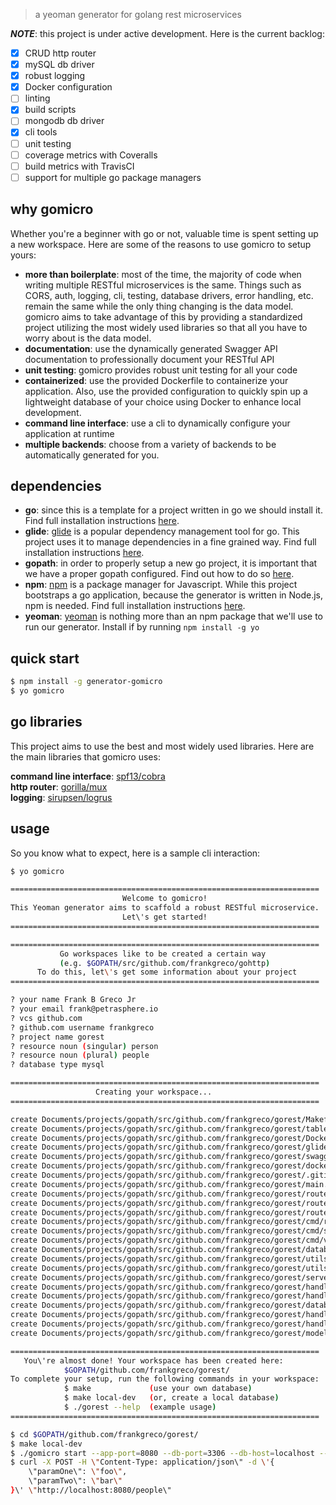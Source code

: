 > a yeoman generator for golang rest microservices

__*NOTE*__: this project is under active development. Here is the current backlog:
- [x] CRUD http router
- [x] mySQL db driver
- [x] robust logging
- [x] Docker configuration
- [ ] linting
- [x] build scripts
- [ ] mongodb db driver
- [x] cli tools
- [ ] unit testing
- [ ] coverage metrics with Coveralls
- [ ] build metrics with TravisCI
- [ ] support for multiple go package managers

## why gomicro
Whether you're a beginner with go or not, valuable time is spent setting up a new workspace. Here are some of the reasons to use gomicro to setup yours:

* **more than boilerplate**: most of the time, the majority of code when writing multiple RESTful microservices is the same. Things such as CORS, auth, logging, cli, testing, database drivers, error handling, etc. remain the same while the only thing changing is the data model. gomicro aims to take advantage of this by providing a standardized project utilizing the most widely used libraries so that all you have to worry about is the data model.  
* **documentation**: use the dynamically generated Swagger API documentation to professionally document your RESTful API   
* **unit testing**: gomicro provides robust unit testing for all your code   
* **containerized**: use the provided Dockerfile to containerize your application. Also, use the provided configuration to quickly spin up a lightweight database of your choice using Docker to enhance local development.   
* **command line interface**: use a cli to dynamically configure your application at runtime  
* **multiple backends**: choose from a variety of backends to be automatically generated for you.

## dependencies
* **go**: since this is a template for a project written in go we should install it. Find full installation instructions [here](https://golang.org/doc/install).
* **glide**: [glide](https://glide.sh) is a popular dependency management tool for go. This project uses it to manage dependencies in a fine grained way. Find full installation instructions [here](https://glide.sh).
* **gopath**: in order to properly setup a new go project, it is important that we have a proper gopath configured. Find out how to do so [here](https://golang.org/doc/code.html#GOPATH).
* **npm**: [npm](https://www.npmjs.com) is a package manager for Javascript. While this project bootstraps a go application, because the generator is written in Node.js, npm is needed. Find full installation instructions [here](http://blog.npmjs.org/post/85484771375/how-to-install-npm).
* **yeoman**: [yeoman](http://yeoman.io) is nothing more than an npm package that we'll use to run our generator. Install if by running `npm install -g yo`

## quick start

```sh
$ npm install -g generator-gomicro
$ yo gomicro
```

## go libraries
This project aims to use the best and most widely used libraries. Here are the main libraries that gomicro uses:

**command line interface**: [spf13/cobra](https://github.com/spf13/cobra)  
**http router**: [gorilla/mux](https://github.com/gorilla/mux)  
**logging**: [sirupsen/logrus](https://github.com/sirupsen/logrus)  

## usage
So you know what to expect, here is a sample cli interaction:

```sh
$ yo gomicro

=====================================================================
                         Welcome to gomicro!
This Yeoman generator aims to scaffold a robust RESTful microservice.
                         Let\'s get started!
=====================================================================

=====================================================================
           Go workspaces like to be created a certain way
           (e.g. $GOPATH/src/github.com/frankgreco/gohttp)
      To do this, let\'s get some information about your project
=====================================================================

? your name Frank B Greco Jr
? your email frank@petrasphere.io
? vcs github.com
? github.com username frankgreco
? project name gorest
? resource noun (singular) person
? resource noun (plural) people
? database type mysql

=====================================================================
                   Creating your workspace...
=====================================================================

create Documents/projects/gopath/src/github.com/frankgreco/gorest/Makefile
create Documents/projects/gopath/src/github.com/frankgreco/gorest/table.sql
create Documents/projects/gopath/src/github.com/frankgreco/gorest/Dockerfile
create Documents/projects/gopath/src/github.com/frankgreco/gorest/glide.yaml
create Documents/projects/gopath/src/github.com/frankgreco/gorest/swagger.json
create Documents/projects/gopath/src/github.com/frankgreco/gorest/docker-compose.yaml
create Documents/projects/gopath/src/github.com/frankgreco/gorest/.gitignore
create Documents/projects/gopath/src/github.com/frankgreco/gorest/main.go
create Documents/projects/gopath/src/github.com/frankgreco/gorest/route/logger.go
create Documents/projects/gopath/src/github.com/frankgreco/gorest/route/router.go
create Documents/projects/gopath/src/github.com/frankgreco/gorest/route/routes.go
create Documents/projects/gopath/src/github.com/frankgreco/gorest/cmd/root.go
create Documents/projects/gopath/src/github.com/frankgreco/gorest/cmd/start.go
create Documents/projects/gopath/src/github.com/frankgreco/gorest/cmd/version.go
create Documents/projects/gopath/src/github.com/frankgreco/gorest/database/mysql.go
create Documents/projects/gopath/src/github.com/frankgreco/gorest/utils/error.go
create Documents/projects/gopath/src/github.com/frankgreco/gorest/utils/flag.go
create Documents/projects/gopath/src/github.com/frankgreco/gorest/server/server.go
create Documents/projects/gopath/src/github.com/frankgreco/gorest/handler/handler.go
create Documents/projects/gopath/src/github.com/frankgreco/gorest/handler/util.go
create Documents/projects/gopath/src/github.com/frankgreco/gorest/database/driver.go
create Documents/projects/gopath/src/github.com/frankgreco/gorest/handler/person.go
create Documents/projects/gopath/src/github.com/frankgreco/gorest/handler/people.go
create Documents/projects/gopath/src/github.com/frankgreco/gorest/models/person.go

=====================================================================
   You\'re almost done! Your workspace has been created here:
            $GOPATH/github.com/frankgreco/gorest/
To complete your setup, run the following commands in your workspace:
            $ make             (use your own database)
            $ make local-dev   (or, create a local database)
            $ ./gorest --help  (example usage)
=====================================================================

$ cd $GOPATH/github.com/frankgreco/gorest/
$ make local-dev
$ ./gomicro start --app-port=8080 --db-port=3306 --db-host=localhost --db-name=calls --db-user=root --db-pass=password
$ curl -X POST -H \"Content-Type: application/json\" -d \'{
    \"paramOne\": \"foo\",
    \"paramTwo\": \"bar\"
}\' \"http://localhost:8080/people\"

```
